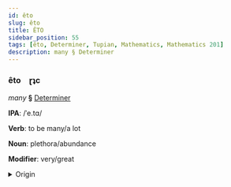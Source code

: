 ```yaml
---
id: êto
slug: êto
title: ÊTO
sidebar_position: 55
tags: [êto, Determiner, Tupian, Mathematics, Mathematics 201]
description: many § Determiner
---
```


### êto&emsp;<span kind="abugida">ɽʇc</span>

*many* **§** [Determiner](../../tags/Determiner)

**IPA**: /ˈe.tɑ/

**Verb**: to be many/a lot

**Noun**: plethora/abundance

**Modifier**: very/great

<details>
    <summary>Origin</summary>
    Guarani, Paraguayan eta [eta]<br/>
    <em>Tupian Language Family</em>
</details>